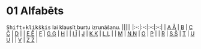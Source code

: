 01 Alfabēts
===========

<kbd>Shift</kbd>+<kbd>klikšķis</kbd> lai klausīt burtu izrunāšanu.
|||||
|:-:|:-:|:-:|:-:|
| [A Ā](https://youtu.be/riqfSaT8hJ0?t=4)  | [B](https://youtu.be/riqfSaT8hJ0?t=11)    | [C Č](https://youtu.be/riqfSaT8hJ0?t=15) | [D](https://youtu.be/riqfSaT8hJ0?t=26)    |
| [E Ē](https://youtu.be/riqfSaT8hJ0?t=30) | [F](https://youtu.be/riqfSaT8hJ0?t=37)    | [G Ģ](https://youtu.be/riqfSaT8hJ0?t=42) | [H](https://youtu.be/riqfSaT8hJ0?t=53)    |
| [I Ī](https://youtu.be/riqfSaT8hJ0?t=58) | [J](https://youtu.be/riqfSaT8hJ0?t=67)    | [K Ķ](https://youtu.be/riqfSaT8hJ0?t=71) | [L Ļ](https://youtu.be/riqfSaT8hJ0?t=80)  |
| [M](https://youtu.be/riqfSaT8hJ0?t=91)   | [N Ņ](https://youtu.be/riqfSaT8hJ0?t=96)  | [O](https://youtu.be/riqfSaT8hJ0?t=107)  | [P](https://youtu.be/riqfSaT8hJ0?t=112)   |
| [R](https://youtu.be/riqfSaT8hJ0?t=117)  | [S Š](https://youtu.be/riqfSaT8hJ0?t=122) | [T](https://youtu.be/riqfSaT8hJ0?t=132)  | [U Ū](https://youtu.be/riqfSaT8hJ0?t=136) |
| [V](https://youtu.be/riqfSaT8hJ0?t=145)  | [Z Ž](https://youtu.be/riqfSaT8hJ0?t=149) |
